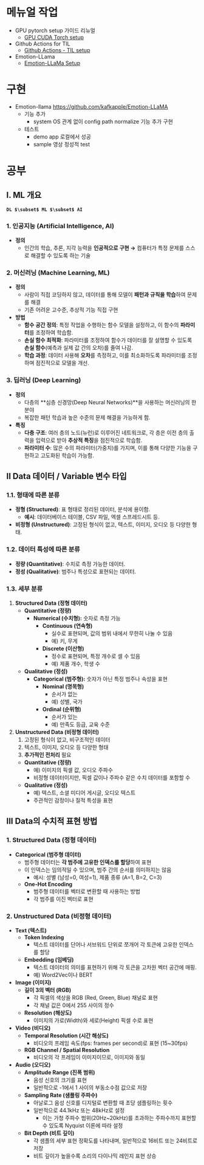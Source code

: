 # 메뉴얼 작업

- GPU pytorch setup 가이드 리뉴얼
    - [GPU CUDA Torch setup](https://www.notion.so/GPU-CUDA-Torch-setup-131596a3652f809d8ef5fd4720d9bdf0?pvs=21)
- Github Actions for TIL
    - [Github Actions - TIL setup](https://www.notion.so/Github-Actions-TIL-setup-131596a3652f80dab75ede026f8277c6?pvs=21)
- Emotion-LLama
    - [Emotion-LLaMa Setup](https://www.notion.so/Emotion-LLaMa-Setup-131596a3652f80cc8cfbdc37ea5e5688?pvs=21)

# 구현

- Emotion-llama https://github.com/kafkapple/Emotion-LLaMA
    - 기능 추가
        - system OS 관계 없이 config path normalize 기능 추가 구현
    - 테스트
        - demo app 로컬에서 성공
        - sample 영상 정성적 test

# 공부

## I. ML 개요

**`DL $\subset$ ML $\subset$ AI`**

### 1. **인공지능 (Artificial Intelligence, AI)**

- **정의**
    - 인간의 학습, 추론, 지각 능력을 **인공적으로 구현 
    →** 컴퓨터가 특정 문제를 스스로 해결할 수 있도록 하는 기술

### 2. **머신러닝 (Machine Learning, ML)**

- **정의**
    - 사람이 직접 코딩하지 않고, 데이터를 통해 모델이 **패턴과 규칙을 학습**하여 문제를 해결
    - 기존 어려운 고수준, 추상적 기능 직접 구현
- **방법**
    - **함수 공간 정의**: 특정 작업을 수행하는 함수 모델을 설정하고, 이 함수의 **파라미터**를 조정하여 학습함.
    - **손실 함수 최적화**: 파라미터를 조정하여 함수가 데이터를 잘 설명할 수 있도록 **손실 함수**(예측과 실제 값 간의 오차)를 줄여 나감.
    - **학습 과정**: 데이터 사용해 **오차**를 측정하고, 이를 최소화하도록 파라미터를 조정하며 점진적으로 모델을 개선.

### 3. **딥러닝 (Deep Learning)**

- **정의**
    - 다층의 **심층 신경망(Deep Neural Networks)**을 사용하는 머신러닝의 한 분야
    - 복잡한 패턴 학습과 높은 수준의 문제 해결을 가능하게 함.
- **특징**
    - **다층 구조**: 여러 층의 노드(뉴런)로 이루어진 네트워크로, 각 층은 이전 층의 출력을 입력으로 받아 **추상적 특징**을 점진적으로 학습함.
    - **파라미터 수**: 많은 수의 파라미터(가중치)를 가지며, 이를 통해 다양한 기능을 구현하고 고도화된 학습이 가능함.

## II Data 데이터 / Variable 변수 타입

### 1.1. **형태에 따른 분류**

- **정형 (Structured)**: 표 형태로 정리된 데이터, 분석에 용이함.
    - **예시**: 데이터베이스 테이블, CSV 파일, 엑셀 스프레드시트 등.
- **비정형 (Unstructured)**: 고정된 형식이 없고, 텍스트, 이미지, 오디오 등 다양한 형태.

### 1.2. **데이터 특성에 따른 분류**

- **정량 (Quantitative)**: 수치로 측정 가능한 데이터.
- **정성 (Qualitative)**: 범주나 특성으로 표현되는 데이터.

### 1.3. 세부 분류

1. **Structured Data (정형 데이터)**
    - **Quantitative (정량)**
        - **Numerical (수치형):** 숫자로 측정 가능
            - **Continuous (연속형)**
                - 실수로 표현되며, 값의 범위 내에서 무한히 나눌 수 있음
                - 예) 키, 무게
            - **Discrete (이산형)**
                - 정수로 표현되며, 특정 개수로 셀 수 있음
                - 예) 제품 개수, 학생 수
    - **Qualitative (정성)**
        - **Categorical (범주형):** 숫자가 아닌 특정 범주나 속성을 표현
            - **Nominal (명목형)**
                - 순서가 없는
                - 예) 성별, 국가
            - **Ordinal (순위형)**
                - 순서가 있는
                - 예) 만족도 등급, 교육 수준
2. **Unstructured Data (비정형 데이터)**
    1.  고정된 형식이 없고, 비구조적인 데이터
    2. 텍스트, 이미지, 오디오 등 다양한 형태
    3. **추가적인 전처리** 필요
    - **Quantitative (정량)**
        - 예) 이미지의 픽셀 값, 오디오 주파수
        - 비정형 데이터이지만, 픽셀 값이나 주파수 같은 수치 데이터를 포함할 수
    - **Qualitative (정성)**
        - 예) 텍스트, 소셜 미디어 게시글, 오디오 텍스트
        - 주관적인 감정이나 질적 특성을 표현

## III Data의 수치적 표현 방법

### 1. **Structured Data (정형 데이터)**

- **Categorical (범주형 데이터)**
    - 범주형 데이터는 **각 범주에 고유한 인덱스를 할당**하여 표현
    - 이 인덱스는 임의적일 수 있으며, 범주 간의 순서를 의미하지는 않음
        - 예시: 성별 (남성=0, 여성=1), 제품 종류 (A=1, B=2, C=3)
    - **One-Hot Encoding**
        - 범주형 데이터를 벡터로 변환할 때 사용하는 방법
        - 각 범주를 이진 벡터로 표현

### 2. **Unstructured Data (비정형 데이터)**

- **Text (텍스트)**
    - **Token Indexing**
        - 텍스트 데이터를 단어나 서브워드 단위로 쪼개어 각 토큰에 고유한 인덱스를 할당
    - **Embedding (임베딩)**
        - 텍스트 데이터의 의미를 표현하기 위해 각 토큰을 고차원 벡터 공간에 매핑.
        - 예) Word2Vec이나 BERT
- **Image (이미지)**
    - **길이 3의 벡터 (RGB)**
        - 각 픽셀의 색상을 RGB (Red, Green, Blue) 채널로 표현
        - 각 채널 값은 0에서 255 사이의 정수
    - **Resolution (해상도)**
        - 이미지의 가로(Width)와 세로(Height) 픽셀 수로 표현
- **Video (비디오)**
    - **Temporal Resolution (시간 해상도)**
        - 비디오의 프레임 속도(fps: frames per second)로 표현 (15~30fps)
    - **RGB Channel / Spatial Resolution**
        - 비디오의 각 프레임이 이미지이므로, 이미지와 동일
- **Audio (오디오)**
    - **Amplitude Range (진폭 범위)**
        - 음성 신호의 크기를 표현
        - 일반적으로 -1에서 1 사이의 부동소수점 값으로 저장
    - **Sampling Rate (샘플링 주파수)**
        - 아날로그 음성 신호를 디지털로 변환할 때 초당 샘플링하는 횟수
        - 일반적으로 44.1kHz 또는 48kHz로 설정
            - 이는 가청 주파수 범위(20Hz~20kHz)를 초과하는 주파수까지 표현할 수 있도록 Nyquist 이론에 따라 설정
    - **Bit Depth (비트 깊이)**
        - 각 샘플의 세부 표현 정확도를 나타내며, 일반적으로 16비트 또는 24비트로 저장
        - 비트 깊이가 높을수록 소리의 다이나믹 레인지 표현 상승